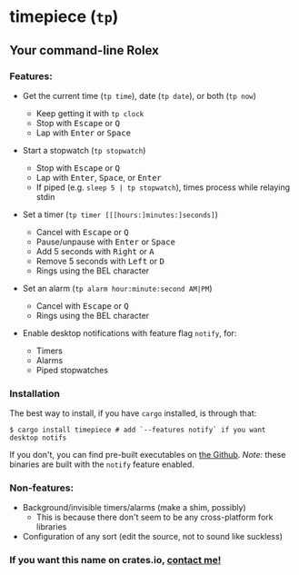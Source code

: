 # timepiece (`tp`)
## Your command-line Rolex

### Features:
 - Get the current time (`tp time`), date (`tp date`), or both (`tp now`)
   - Keep getting it with `tp clock`
   - Stop with <kbd>Escape</kbd> or <kbd>Q</kbd>
   - Lap with <kbd>Enter</kbd> or <kbd>Space</kbd>

 - Start a stopwatch (`tp stopwatch`)
   - Stop with <kbd>Escape</kbd> or <kbd>Q</kbd>
   - Lap with <kbd>Enter</kbd>, <kbd>Space</kbd>, or <kbd>Enter</kbd>
   - If piped (e.g. `sleep 5 | tp stopwatch`), times process while relaying stdin

 - Set a timer (`tp timer [[[hours:]minutes:]seconds]`)
   - Cancel with <kbd>Escape</kbd> or <kbd>Q</kbd>
   - Pause/unpause with <kbd>Enter</kbd> or <kbd>Space</kbd>
   - Add 5 seconds with <kbd>Right</kbd> or <kbd>A</kbd>
   - Remove 5 seconds with <kbd>Left</kbd> or <kbd>D</kbd>
   - Rings using the BEL character

 - Set an alarm (`tp alarm hour:minute:second AM|PM`)
   - Cancel with <kbd>Escape</kbd> or <kbd>Q</kbd>
   - Rings using the BEL character

 - Enable desktop notifications with feature flag `notify`, for:
   - Timers
   - Alarms
   - Piped stopwatches

### Installation

The best way to install, if you have `cargo` installed, is through that:

```shell
$ cargo install timepiece # add `--features notify` if you want desktop notifs
```

If you don't, you can find pre-built executables on 
[the Github](https://github.com/kyllingene/timepiece/releases).
*Note:* these binaries are built with the `notify` feature enabled.

### Non-features:
 - Background/invisible timers/alarms (make a shim, possibly)
   - This is because there don't seem to be any cross-platform fork libraries
 - Configuration of any sort (edit the source, not to sound like suckless)

### If you want this name on crates.io, [contact me!](mailto:fuzzymuffin343@gmail.com)
